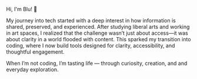 Hi, I'm Blu! 🌱

My journey into tech started with a deep interest in how information is shared, preserved, and experienced. After studying liberal arts and working in art spaces, I realized that the challenge wasn’t just about access—it was about clarity in a world flooded with content. This sparked my transition into coding, where I now build tools designed for clarity, accessibility, and thoughtful engagement.

When I’m not coding, I’m tasting life — through curiosity, creation, and and everyday exploration.


<!--
**slandieps/slandieps** is a ✨ _special_ ✨ repository because its `README.md` (this file) appears on your GitHub profile.

Here are some ideas to get you started:

- 🔭 I’m currently working on ...
- 🌱 I’m currently learning ...
- 👯 I’m looking to collaborate on ...
- 🤔 I’m looking for help with ...
- 💬 Ask me about ...
- 📫 How to reach me: ...
- 😄 Pronouns: ...
- ⚡ Fun fact: ...
-->
